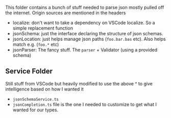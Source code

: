 This folder contains a bunch of stuff needed to parse json mostly pulled off the internet.
Origin sources are mentioned in the headers

* localize: don't want to take a dependency on VSCode localize. So a simple replacement function
* jsonSchema: just the interface declaring the structure of json schemas.
* jsonLocation: just helps manage json paths (`foo.bar.bas` etc). Also helps match e.g. (`foo.*` etc)
* jsonParser: The fancy stuff. The `parser` + Validator (using a provided schema)

## Service Folder

Still stuff from VSCode but heavily modified to use the above ^ to give intelligence based on how I wanted it

* `jsonSchemaService.ts`
* `jsonCompletion.ts` file is the one I needed to customize to get what I wanted for our types.
